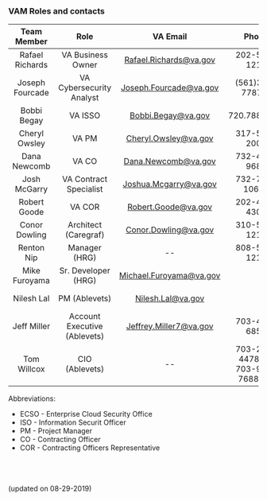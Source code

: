 ### VAM Roles and contacts 



| Team Member |Role  | VA Email | Phone| Proxy |
|:---:|:---:|:---:|:---:|:---:|
| Rafael Richards | VA Business Owner | Rafael.Richards@va.gov | 202-555-1212 | -- |
| Joseph Fourcade | VA Cybersecurity Analyst | Joseph.Fourcade@va.gov | (561)344-7787 m  |  |  |
| Bobbi Begay | VA ISSO | Bobbi.Begay@va.gov | 720.788.4518 | -- |
| Cheryl Owsley | VA PM | Cheryl.Owsley@va.gov | 317-537-2006 | -- |
| Dana Newcomb | VA CO | Dana.Newcomb@va.gov | 732-440-9680  | Michael Weckescar| |
| Josh McGarry | VA Contract Specialist | Joshua.Mcgarry@va.gov |  732-795-10693 | -- |
| Robert Goode | VA COR | Robert.Goode@va.gov |  202-461-4304  | Tom Spinelli  |
| Conor Dowling | Architect (Caregraf) | Conor.Dowling@va.gov | 310-555-1212 |  |
| Renton Nip | Manager (HRG) | -- | 808-555-1212 | -- |
| Mike Furoyama | Sr. Developer (HRG) |Michael.Furoyama@va.gov | | --|
| Nilesh Lal | PM (Ablevets) | Nilesh.Lal@va.gov | | 240-476-5359 |  |
| Jeff Miller | Account Executive (Ablevets) | Jeffrey.Miller7@va.gov | 703-400-6859 | Avinay Vaswani  |
| Tom Willcox | CIO (Ablevets) |  -- | 703-291-4478 (O)  703-915-7688 (M) | |

Abbreviations:
* ECSO - Enterprise Cloud Security Office
* ISO - Information Securit Officer
* PM - Project Manager
* CO - Contracting Officer
* COR - Contracting Officers Representative


</br> </br> </br>
(updated on 08-29-2019)
